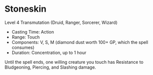# Stoneskin
Level 4 Transmutation (Druid, Ranger, Sorcerer, Wizard)

- Casting Time: Action
- Range: Touch
- Components: V, S, M (diamond dust worth 100+ GP, which the spell consumes)
- Duration: Concentration, up to 1 hour

Until the spell ends, one willing creature you touch has Resistance to Bludgeoning, Piercing, and Slashing damage.
